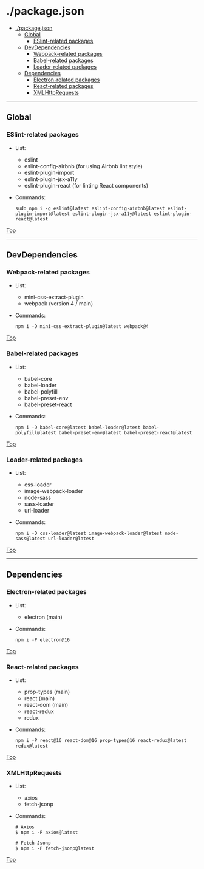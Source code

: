 # ./package.json

- [./package.json](#packagejson)
  - [Global](#global)
    - [ESlint-related packages](#eslint-related-packages)
  - [DevDependencies](#devdependencies)
    - [Webpack-related packages](#webpack-related-packages)
    - [Babel-related packages](#babel-related-packages)
    - [Loader-related packages](#loader-related-packages)
  - [Dependencies](#dependencies)
    - [Electron-related packages](#electron-related-packages)
    - [React-related packages](#react-related-packages)
    - [XMLHttpRequests](#xmlhttprequests)

---

## Global

### ESlint-related packages

- List:

  - eslint
  - eslint-config-airbnb (for using Airbnb lint style)
  - eslint-plugin-import
  - eslint-plugin-jsx-a11y
  - eslint-plugin-react (for linting React components)

- Commands:

  ```shell
  sudo npm i -g eslint@latest eslint-config-airbnb@latest eslint-plugin-import@latest eslint-plugin-jsx-a11y@latest eslint-plugin-react@latest
  ```

[Top](#packagejson)

---

## DevDependencies

### Webpack-related packages

- List:

  - mini-css-extract-plugin
  - webpack (version 4 / main)

- Commands:

  ```shell
  npm i -D mini-css-extract-plugin@latest webpack@4
  ```

[Top](#packagejson)

### Babel-related packages

- List:

  - babel-core
  - babel-loader
  - babel-polyfill
  - babel-preset-env
  - babel-preset-react

- Commands:

  ```shell
  npm i -D babel-core@latest babel-loader@latest babel-polyfill@latest babel-preset-env@latest babel-preset-react@latest
  ```

[Top](#packagejson)

### Loader-related packages

- List:

  - css-loader
  - image-webpack-loader
  - node-sass
  - sass-loader
  - url-loader

- Commands:

  ```shell
  npm i -D css-loader@latest image-webpack-loader@latest node-sass@latest url-loader@latest
  ```

[Top](#packagejson)

---

## Dependencies

### Electron-related packages

- List:

  - electron (main)

- Commands:

  ```shell
  npm i -P electron@16
  ```

[Top](#packagejson)

### React-related packages

- List:

  - prop-types (main)
  - react (main)
  - react-dom (main)
  - react-redux
  - redux

- Commands:

  ```shell
  npm i -P react@16 react-dom@16 prop-types@16 react-redux@latest redux@latest
  ```

[Top](#packagejson)

### XMLHttpRequests

- List:

  - axios
  - fetch-jsonp

- Commands:

  ```shell
  # Axios
  $ npm i -P axios@latest

  # Fetch-Jsonp
  $ npm i -P fetch-jsonp@latest
  ```

[Top](#packagejson)
